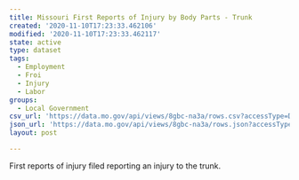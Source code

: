 ```yaml
---
title: Missouri First Reports of Injury by Body Parts - Trunk
created: '2020-11-10T17:23:33.462106'
modified: '2020-11-10T17:23:33.462117'
state: active
type: dataset
tags:
  - Employment
  - Froi
  - Injury
  - Labor
groups:
  - Local Government
csv_url: 'https://data.mo.gov/api/views/8gbc-na3a/rows.csv?accessType=DOWNLOAD'
json_url: 'https://data.mo.gov/api/views/8gbc-na3a/rows.json?accessType=DOWNLOAD'
layout: post

---
```

First reports of injury filed reporting an injury to the trunk.

